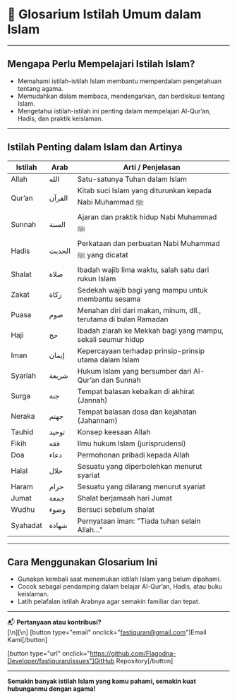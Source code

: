 # 📘 Glosarium Istilah Umum dalam Islam

---

## Mengapa Perlu Mempelajari Istilah Islam?

- Memahami istilah-istilah Islam membantu memperdalam pengetahuan tentang agama.
- Memudahkan dalam membaca, mendengarkan, dan berdiskusi tentang Islam.
- Mengetahui istilah-istilah ini penting dalam mempelajari Al-Qur’an, Hadis, dan praktik keislaman.

---

## Istilah Penting dalam Islam dan Artinya

| Istilah  | Arab   | Arti / Penjelasan                                               |
| -------- | ------ | --------------------------------------------------------------- |
| Allah    | الله   | Satu-satunya Tuhan dalam Islam                                  |
| Qur’an   | القرآن | Kitab suci Islam yang diturunkan kepada Nabi Muhammad ﷺ         |
| Sunnah   | السنة  | Ajaran dan praktik hidup Nabi Muhammad ﷺ                        |
| Hadis    | الحديث | Perkataan dan perbuatan Nabi Muhammad ﷺ yang dicatat            |
| Shalat   | صلاة   | Ibadah wajib lima waktu, salah satu dari rukun Islam            |
| Zakat    | زكاة   | Sedekah wajib bagi yang mampu untuk membantu sesama             |
| Puasa    | صوم    | Menahan diri dari makan, minum, dll., terutama di bulan Ramadan |
| Haji     | حج     | Ibadah ziarah ke Mekkah bagi yang mampu, sekali seumur hidup    |
| Iman     | إيمان  | Kepercayaan terhadap prinsip-prinsip utama dalam Islam          |
| Syariah  | شريعة  | Hukum Islam yang bersumber dari Al-Qur’an dan Sunnah            |
| Surga    | جنة    | Tempat balasan kebaikan di akhirat (Jannah)                     |
| Neraka   | جهنم   | Tempat balasan dosa dan kejahatan (Jahannam)                    |
| Tauhid   | توحيد  | Konsep keesaan Allah                                            |
| Fikih    | فقه    | Ilmu hukum Islam (jurisprudensi)                                |
| Doa      | دعاء   | Permohonan pribadi kepada Allah                                 |
| Halal    | حلال   | Sesuatu yang diperbolehkan menurut syariat                      |
| Haram    | حرام   | Sesuatu yang dilarang menurut syariat                           |
| Jumat    | جمعة   | Shalat berjamaah hari Jumat                                     |
| Wudhu    | وضوء   | Bersuci sebelum shalat                                          |
| Syahadat | شهادة  | Pernyataan iman: "Tiada tuhan selain Allah..."                  |

---

## Cara Menggunakan Glosarium Ini

- Gunakan kembali saat menemukan istilah Islam yang belum dipahami.
- Cocok sebagai pendamping dalam belajar Al-Qur’an, Hadis, atau buku keislaman.
- Latih pelafalan istilah Arabnya agar semakin familiar dan tepat.

---

📬 **Pertanyaan atau kontribusi?**  
[\n][\n]
[button type="email" onclick="fastiquran@gmail.com"]Email Kami[/button]

[button type="url" onclick="https://github.com/Flagodna-Developer/fastiquran/issues"]GitHub Repository[/button]

---

**Semakin banyak istilah Islam yang kamu pahami, semakin kuat hubunganmu dengan agama!**
